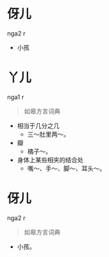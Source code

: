 # 伢儿
nga2 r
- 小孩

# 丫儿
nga1 r
> 如皋方言词典
- 相当于几分之几
  - 三～肚里两～。
- 瓣
  - 橘子～。
- 身体上某些相夹的结合处
  - 嘴～、手～、脚～、耳头～。

# 伢儿
nga2 r
> 如皋方言词典
- 小孩。
